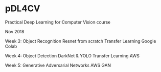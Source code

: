 # pDL4CV
Practical Deep Learning for Computer Vision course

Nov 2018

Week 3: Object Recognition
      Resnet from scratch
      Transfer Learning
      Google Colab

Week 4: Object Detection
      DarkNet & YOLO
      Transfer Learning
      AWS

Week 5: Generative Adversarial Networks 
      AWS
      GAN

